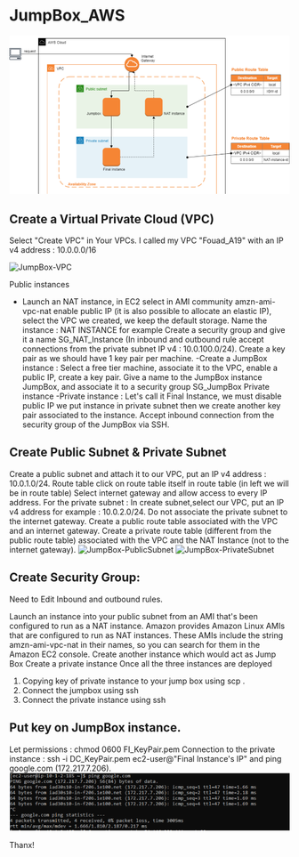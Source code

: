 # JumpBox_AWS

![JumpBox-ArchitectureDiagram](JumpBox-ArchitectureDiagram.png)

## Create a Virtual Private Cloud (VPC)
Select "Create VPC" in Your VPCs. I called my VPC "Fouad_A19" with an IP v4 address : 10.0.0.0/16


![JumpBox-VPC](JmpBox-VPC.png)

 
Public instances
- Launch an NAT instance, in EC2 select in AMI community amzn-ami-vpc-nat enable public IP (it is also possible to allocate an elastic IP), select the VPC we created, we keep the default storage. Name the instance : NAT INSTANCE for example Create a security group and give it a name SG_NAT_Instance (In inbound and outbound rule accept connections from the private subnet IP v4 : 10.0.100.0/24). Create a key pair as we should have 1 key pair per machine.
-Create a JumpBox instance : Select a free tier machine, associate it to the VPC, enable a public IP, create a key pair. Give a name to the JumpBox instance JumpBox, and associate it to a security group SG_JumpBox
Private instance
-Private instance : Let's call it Final Instance, we must disable public IP we put instance in private subnet then we create another key pair associated to the instance. Accept inbound connection from the security group of the JumpBox via SSH.

## Create Public Subnet & Private Subnet

Create a public subnet and attach it to our VPC, put an IP v4 address : 10.0.1.0/24. Route table click on route table itself in route table (in left we will be in route table) Select internet gateway and allow access to every IP address.
For the private subnet : In create subnet,select our VPC, put an IP v4 address for example : 10.0.2.0/24. Do not associate the private subnet to the internet gateway. Create a public route table associated with the VPC and an internet gateway.  Create a private route table (different from the public route table) associated with the VPC and the NAT Instance (not to the internet gateway).
![JumpBox-PublicSubnet](JmpBox-PublicSubnet.png)
![JumpBox-PrivateSubnet](JmpBox-PrivateSubnet.png)

 
 

## Create Security Group:
Need to Edit Inbound and outbound rules.

Launch an instance into your public subnet from an AMI that's been configured to run as a NAT instance. Amazon provides Amazon Linux AMIs that are configured to run as NAT instances. These AMIs include the string amzn-ami-vpc-nat in their names, so you can search for them in the Amazon EC2 console. 
Create another instance which would act as Jump Box
Create a private instance
Once all the three instances are deployed
1)	Copying key of private instance to your jump box using scp .
2)	Connect the jumpbox using ssh
3)	Connect the private instance using ssh
## Put key on JumpBox instance.
Let permissions : chmod 0600 FI_KeyPair.pem Connection to the private instance : ssh -i DC_KeyPair.pem ec2-user@"Final Instance's IP" and ping google.com (172.217.7.206).
![JumpBox-Google-Ping](JumpBox-Google-Ping.png)

Thanx!

